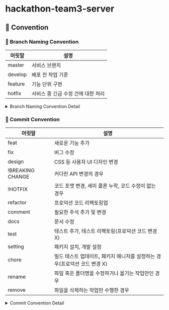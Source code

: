 # hackathon-team3-server

## 📠 Convention

### 🤝 Branch Naming Convention

|  머릿말      | 설명        |
| ----------- | ---------- |
| master      | 서비스 브랜치    |
| develop     | 배포 전 작업 기준    |
| feature     | 기능 단위 구현    |
| hotfix      | 서비스 중 긴급 수정 건에 대한 처리   |

<details>
<summary>Branch Naming Convention Detail</summary>
<div markdown="1">

```
master(main) ── develop ── feature
└── hotfix
```
- [ ] [깃 플로우](https://techblog.woowahan.com/2553/)를 베이스로 하여 프로젝트 사이즈에 맞게 재정의했습니다.
- [ ] 브랜치 이름은 `cabab-case`를 따릅니다.

#### master(main)
- [ ] 실제 서비스가 이루어지는 브랜치입니다.
- [ ] 이 브랜치를 기준으로 develop 브랜치가 분기됩니다.
- [ ] 배포 중, 긴급하게 수정할 건이 생길시 hotfix 브랜치를 만들어 수정합니다.

#### develop
- [ ] 개발, 테스트, 릴리즈 등 배포 전 작업의 기준이 되는 브랜치입니다.
- [ ] 해당 브랜치를 default로 설정합니다.
- [ ] 이 브랜치에서 feature 브랜치가 분기됩니다.

#### feature
- [ ] 개별 개발자가 맡은 작업을 개발하는 브랜치입니다.
- [ ] feature/(feature-name) 과 같이 머릿말을 feature, 꼬릿말을 개발하는 기능으로 명명합니다.
- [ ] feature-name의 경우 cabab-case를 따릅니다.
- [ ] ex) feature/login-validation

#### hotfix
- [ ] 서비스 중 긴급히 수정해야 할 사항이 발생할 때 사용합니다.
- [ ] master에서 분기됩니다.

</div>
</details>

### 🤝 Commit Convention

|  머릿말     | 설명        |
| ----------- | ---------- |
| feat        | 새로운 기능 추가   |
| fix     | 버그 수정    |
| design    | CSS 등 사용자 UI 디자인 변경    |
| !BREAKING CHANGE         | 커다란 API 변경의 경우   |
| !HOTFIX        | 코드 포맷 변경, 세미 콜론 누락, 코드 수정이 없는 경우   |
| refactor       | 프로덕션 코드 리팩토링업  |
| comment       | 필요한 주석 추가 및 변경  |
| docs       | 문서 수정  |
| test       | 테스트 추가, 테스트 리팩토링(프로덕션 코드 변경 X)  |
| setting       | 패키지 설치, 개발 설정  |
| chore       | 빌드 테스트 업데이트, 패키지 매니저를 설정하는 경우(프로덕션 코드 변경 X)  |
| rename       | 파일 혹은 폴더명을 수정하거나 옮기는 작업만인 경우  |
| remove       | 파일을 삭제하는 작업만 수행한 경우  |

<details>
<summary>Commit Convention Detail</summary>
<div markdown="1">

- `<타입>`: `<제목> - <이슈번호>` 의 형식으로 제목을 아래 공백줄에 작성
- 제목은 50자 이내 / 변경사항이 "무엇"인지 명확히 작성 / 끝에 마침표 금지
- 예) feat: 로그인 기능 추가 - #2
- 본문(구체적인 내용)을 아랫줄에 작성
- 여러 줄의 메시지를 작성할 땐 "-"로 구분 (한 줄은 72자 이내)

</div>
</details>
